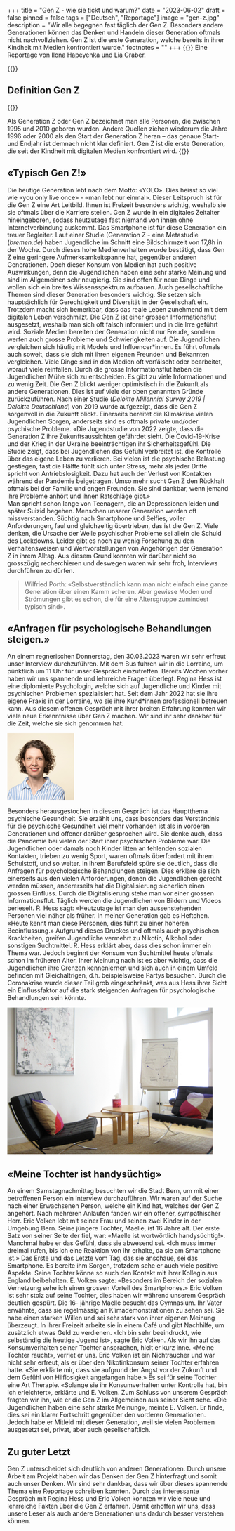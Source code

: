 +++
title = "Gen Z - wie sie tickt und warum?"
date = "2023-06-02"
draft = false
pinned = false
tags = ["Deutsch", "Reportage"]
image = "gen-z.jpg"
description = "Wir alle begegnen fast täglich der Gen Z. Besonders andere Generationen können das Denken und Handeln dieser Generation oftmals nicht nachvollziehen. Gen Z ist die erste Generation, welche bereits in ihrer Kindheit mit Medien konfrontiert wurde."
footnotes = ""
+++
{{<lead>}}
Eine Reportage von Ilona Hapeyenka und Lia Graber.

{{</lead>}}





## **Definition Gen Z**

{{<box>}}

Als Generation Z oder Gen Z bezeichnet man alle Personen, die zwischen 1995 und 2010 geboren wurden. Andere Quellen ziehen wiederum die Jahre 1996 oder 2000 als den Start der Generation Z heran – das genaue Start- und Endjahr ist demnach nicht klar definiert. 
Gen Z ist die erste Generation, die seit der Kindheit mit digitalen Medien konfrontiert wird.
{{</box>}}







## «Typisch Gen Z!»

Die heutige Generation lebt nach dem Motto: «YOLO». Dies heisst so viel wie «you only live once» - «man lebt nur einmal». Dieser Leitspruch ist für die Gen Z eine Art Leitbild. Ihnen ist Freizeit besonders wichtig, weshalb sie sie oftmals über die Karriere stellen. 
Gen Z wurde in ein digitales Zeitalter hineingeboren, sodass heutzutage fast niemand von ihnen ohne Internetverbindung auskommt. Das Smartphone ist für diese Generation ein treuer Begleiter. 
Laut einer Studie (Generation Z - eine Metastudie (*bremen.de*) haben Jugendliche im Schnitt eine Bildschirmzeit von 17,8h in der Woche. Durch dieses hohe Medienverhalten wurde bestätigt, dass Gen Z eine geringere Aufmerksamkeitspanne hat, gegenüber anderen Generationen. 
Doch dieser Konsum von Medien hat auch positive Auswirkungen, denn die Jugendlichen haben eine sehr starke Meinung und sind im Allgemeinen sehr neugierig. Sie sind offen für neue Dinge und wollen sich ein breites Wissensspektrum aufbauen. Auch gesellschaftliche Themen sind dieser Generation besonders wichtig. Sie setzen sich hauptsächlich für Gerechtigkeit und Diversität in der Gesellschaft ein. Trotzdem macht sich bemerkbar, dass das reale Leben zunehmend mit dem digitalen Leben verschmilzt. 
Die Gen Z ist einer grossen Informationsflut ausgesetzt, weshalb man sich oft falsch informiert und in die Irre geführt wird. Soziale Medien bereiten der Generation nicht nur Freude, sondern werfen auch grosse Probleme und Schwierigkeiten auf. Die Jugendlichen vergleichen sich häufig mit Models und Influencer*innen. Es führt oftmals auch soweit, dass sie sich mit ihren eigenen Freunden und Bekannten vergleichen. Viele Dinge sind in den Medien oft verfälscht oder bearbeitet, worauf viele reinfallen. Durch die grosse Informationsflut haben die Jugendlichen Mühe sich zu entscheiden. Es gibt zu viele Informationen und zu wenig Zeit. 
Die Gen Z blickt weniger optimistisch in die Zukunft als andere Generationen. Dies ist auf viele der oben genannten Gründe zurückzuführen.
Nach einer Studie (*Deloitte Millennial Survey 2019 | Deloitte Deutschland*) von 2019 wurde aufgezeigt, dass die Gen Z sorgenvoll in die Zukunft blickt. Einerseits bereitet die Klimakrise vielen Jugendlichen Sorgen, anderseits sind es oftmals private und/oder psychische Probleme. 
«Die Jugendstudie von 2022 zeigte, dass die Generation Z ihre Zukunftsaussichten gefährdet sieht. Die Covid-19-Krise und der Krieg in der Ukraine beeinträchtigen ihr Sicherheitsgefühl. Die Studie zeigt, dass bei Jugendlichen das Gefühl verbreitet ist, die Kontrolle über das eigene Leben zu verlieren. Bei vielen ist die psychische Belastung gestiegen, fast die Hälfte fühlt sich unter Stress, mehr als jeder Dritte spricht von Antriebslosigkeit. Dazu hat auch der Verlust von Kontakten während der Pandemie beigetragen. Umso mehr sucht Gen Z den Rückhalt oftmals bei der Familie und engen Freunden. Sie sind dankbar, wenn jemand ihre Probleme anhört und ihnen Ratschläge gibt.»\
Man spricht schon lange von Teenagern, die an Depressionen leiden und später Suizid begehen. Menschen unserer Generation werden oft missverstanden. Süchtig nach Smartphone und Selfies, voller Anforderungen, faul und gleichzeitig übertrieben, das ist die Gen Z. Viele denken, die Ursache der Welle psychischer Probleme sei allein die Schuld des Lockdowns. 
Leider gibt es noch zu wenig Forschung zu den Verhaltensweisen und Wertvorstellungen von Angehörigen der Generation Z in ihrem Alltag. Aus diesem Grund konnten wir darüber nicht so grosszügig recherchieren und deswegen waren wir sehr froh, Interviews durchführen zu dürfen. 

> Wilfried Porth: «Selbstverständlich kann man nicht einfach eine ganze Generation über einen Kamm scheren. Aber gewisse Moden und Strömungen gibt es schon, die für eine Altersgruppe zumindest typisch sind».  



## «Anfragen für psychologische Behandlungen steigen.»

An einem regnerischen Donnerstag, den 30.03.2023 waren wir sehr erfreut unser Interview durchzuführen. Mit dem Bus fuhren wir in die Lorraine, um pünktlich um 11 Uhr für unser Gespräch einzutreffen. Bereits Wochen vorher haben wir uns spannende und lehrreiche Fragen überlegt. Regina Hess ist eine diplomierte Psychologin, welche sich auf Jugendliche und Kinder mit psychischen Problemen spezialisiert hat. Seit dem Jahr 2022 hat sie ihre eigene Praxis in der Lorraine, wo sie ihre Kund*innen professionell betreuen kann. Aus diesem offenen Gespräch mit ihrer breiten Erfahrung konnten wir viele neue Erkenntnisse über Gen Z machen. Wir sind ihr sehr dankbar für die Zeit, welche sie sich genommen hat.

![Regina Hess - Kinder - und Jugendpsychologin ](regina-hess.png)



Besonders herausgestochen in diesem Gespräch ist das Hauptthema psychische Gesundheit. Sie erzählt uns, dass besonders das Verständnis für die psychische Gesundheit viel mehr vorhanden ist als in vorderen Generationen und offener darüber gesprochen wird. Sie denke auch, dass die Pandemie bei vielen der Start ihrer psychischen Probleme war. Die Jugendlichen oder damals noch Kinder litten an fehlenden sozialen Kontakten, trieben zu wenig Sport, waren oftmals überfordert mit ihrem Schulstoff, und so weiter.
In ihrem Berufsfeld spüre sie deutlich, dass die Anfragen für psychologische Behandlungen steigen. Dies erkläre sie sich einerseits aus den vielen Anforderungen, denen die Jugendlichen gerecht werden müssen, andererseits hat die Digitalisierung sicherlich einen grossen Einfluss. Durch die Digitalisierung stehe man vor einer grossen Informationsflut. Täglich werden die Jugendlichen von Bildern und Videos berieselt. R. Hess sagt: «Heutzutage ist man den aussenstehenden Personen viel näher als früher. In meiner Generation gab es Heftchen. «Heute kennt man diese Personen, dies führt zu einer höheren Beeinflussung.» Aufgrund dieses Druckes und oftmals auch psychischen Krankheiten, greifen Jugendliche vermehrt zu Nikotin, Alkohol oder sonstigen Suchtmittel. R. Hess erklärt aber, dass dies schon immer ein Thema war. Jedoch beginnt der Konsum von Suchtmittel heute oftmals schon im früheren Alter. Ihrer Meinung nach ist es aber wichtig, dass die Jugendlichen ihre Grenzen kennenlernen und sich auch in einem Umfeld befinden mit Gleichaltrigen, d.h. beispielsweise Partys besuchen. Durch die Coronakrise wurde dieser Teil grob eingeschränkt, was aus Hess ihrer Sicht ein Einflussfaktor auf die stark steigenden Anfragen für psychologische Behandlungen sein könnte.



![Kinder -  und Jugendpsychologie Praxis Bern ](praxis.png)



## «Meine Tochter ist handysüchtig»

An einem Samstagnachmittag besuchten wir die Stadt Bern, um mit einer betroffenen Person ein Interview durchzuführen. Wir waren auf der Suche nach einer Erwachsenen Person, welche ein Kind hat, welches der Gen Z angehört. Nach mehreren Anläufen fanden wir ein offener, sympathischer Herr. Eric Volken lebt mit seiner Frau und seinen zwei Kinder in der Umgebung Bern. Seine jüngere Tochter, Maelle, ist 16 Jahre alt. Der erste Satz von seiner Seite der fiel, war: «Maelle ist wortwörtlich handysüchtig!». Manchmal habe er das Gefühl, dass sie abwesend sei. «Ich muss immer dreimal rufen, bis ich eine Reaktion von ihr erhalte, da sie am Smartphone ist.» Das Erste und das Letzte vom Tag, das sie anschaue, sei das Smartphone. Es bereite ihm Sorgen, trotzdem sehe er auch viele positive Aspekte. Seine Tochter könne so auch den Kontakt mit ihrer Kollegin aus England beibehalten. E. Volken sagte: «Besonders im Bereich der sozialen Vernetzung sehe ich einen grossen Vorteil des Smartphones.» 
Eric Volken ist sehr stolz auf seine Tochter, dies haben wir während unserem Gespräch deutlich gespürt. Die 16- jährige Maelle besucht das Gymnasium. Ihr Vater erwähnte, dass sie regelmässig an Klimademonstrationen zu sehen sei. Sie habe einen starken Willen und sei sehr stark von ihrer eigenen Meinung überzeugt. In ihrer Freizeit arbeite sie in einem Café und gibt Nachhilfe, um zusätzlich etwas Geld zu verdienen. «Ich bin sehr beeindruckt, wie selbständig die heutige Jugend ist», sagte Eric Volken. 
Als wir ihn auf das Konsumverhalten seiner Tochter ansprachen, hielt er kurz inne. «Meine Tochter raucht», verriet er uns. Eric Volken ist ein Nichtraucher und war nicht sehr erfreut, als er über den Nikotinkonsum seiner Tochter erfahren hatte. «Sie erklärte mir, dass sie aufgrund der Angst vor der Zukunft und dem Gefühl von Hilflosigkeit angefangen habe.» Es sei für seine Tochter eine Art Therapie. «Solange sie ihr Konsumverhalten unter Kontrolle hat, bin ich erleichtert», erklärte und E. Volken. 
Zum Schluss von unserem Gespräch fragten wir ihn, wie er die Gen Z im Allgemeinen aus seiner Sicht sehe. «Die Jugendlichen haben eine sehr starke Meinung», meinte E. Volken. Er finde, dies sei ein klarer Fortschritt gegenüber den vorderen Generationen. Jedoch habe er Mitleid mit dieser Generation, weil sie vielen Problemen ausgesetzt sei, privat, aber auch gesellschaftlich. 

## Zu guter Letzt

Gen Z unterscheidet sich deutlich von anderen Generationen. Durch unsere Arbeit am Projekt haben wir das Denken der Gen Z hinterfragt und somit auch unser Denken. Wir sind sehr dankbar, dass wir über dieses spannende Thema eine Reportage schreiben konnten. Durch das interessante Gespräch mit Regina Hess und Eric Volken konnten wir viele neue und lehrreiche Fakten über die Gen Z erfahren.  Damit erhoffen wir uns, dass unsere Leser als auch andere Generationen uns dadurch besser verstehen können.
